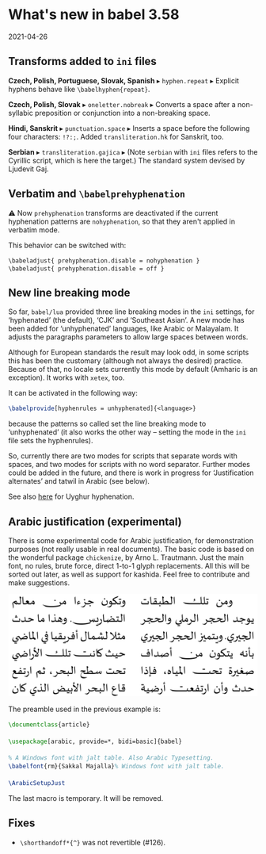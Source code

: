 # What's new in babel 3.58

2021-04-26

## Transforms added to `ini` files

**Czech, Polish, Portuguese, Slovak, Spanish** ▸ `hyphen.repeat` ▸ Explicit hyphens behave like `\babelhyphen{repeat}`.

**Czech, Polish, Slovak** ▸  `oneletter.nobreak` ▸ Converts a space after a non-syllabic preposition or conjunction into a non-breaking space.

**Hindi, Sanskrit** ▸ `punctuation.space` ▸ Inserts a space before the following
four characters: `!?:;`. Added `transliteration.hk` for
Sanskrit, too.

**Serbian** ▸ `transliteration.gajica` ▸ (Note `serbian` with `ini` files refers to the Cyrillic script, which is here the target.) The standard system devised by Ljudevit Gaj. 

## Verbatim and `\babelprehyphenation`

⚠ Now `prehyphenation` transforms are deactivated if the current
hyphenation patterns are `nohyphenation`, so that they aren't applied
in verbatim mode.

This behavior can be switched with:
```
\babeladjust{ prehyphenation.disable = nohyphenation }
\babeladjust{ prehyphenation.disable = off }
```

## New line breaking mode

So far, `babel/lua` provided three line breaking modes in the `ini`
settings, for ‘hyphenated’ (the default), ‘CJK’ and ‘Southeast Asian’. A
new mode has been added for ‘unhyphenated’ languages, like Arabic or
Malayalam. It adjusts the paragraphs parameters to allow large spaces
between words.

Although for European standards the result may look odd, in some
scripts this has been the customary (although not always the desired)
practice. Because of that, no locale sets currently this mode by
default (Amharic is an exception). It works with `xetex`, too.

It can be activated in the following way:
```tex
\babelprovide[hyphenrules = unhyphenated]{<language>}
```
because the patterns so called set the line breaking mode to
‘unhyphenated’ (it also works the other way – setting the mode in the
`ini` file sets the hyphenrules).

So, currently there are two modes for scripts that separate words with
spaces, and two modes for scripts with no word separator. Further modes
could be added in the future, and there is work in progress for
‘Justification alternates’ and tatwil in Arabic (see below).

See also [here](whats-new-in-babel-3.57.md) for Uyghur hyphenation.

## Arabic justification (experimental)

There is some experimental code for Arabic justification, for
demonstration purposes (not really usable in real documents). The basic
code is based on the wonderful package `chickenize`, by Arno L.
Trautmann. Just the main font, no rules, brute force, direct 1-to-1
glyph replacements. All this will be sorted out later, as well as
support for kashida. Feel free to contribute and make suggestions.

![Arabic-justify](../media/arabic-justification.png)

The preamble used in the previous example is:
```tex
\documentclass{article}

\usepackage[arabic, provide=*, bidi=basic]{babel}

% A Windows font with jalt table. Also Arabic Typesetting.
\babelfont{rm}{Sakkal Majalla}% Windows font with jalt table.

\ArabicSetupJust
```
The last macro is temporary. It will be removed.

## Fixes

* `\shorthandoff*{^}` was not revertible (#126).
